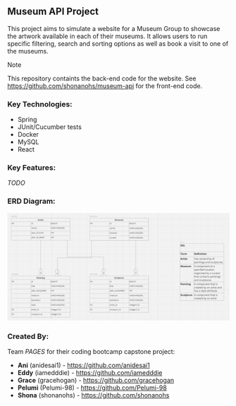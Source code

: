 ## Museum API Project
This project aims to simulate a website for a Museum Group to showcase the artwork available in each of their museums.
It allows users to run specific filtering, search and sorting options as well as book a visit to one of the museums.
> [!NOTE]
> This repository containts the back-end code for the website. See https://github.com/shonanohs/museum-api for the front-end code.

### Key Technologies:
- Spring
- JUnit/Cucumber tests
- Docker
- MySQL
- React

### Key Features:
*TODO*

### ERD Diagram:
![Alt text](<ERD Diagram.png>)

### Created By:
Team *PAGES* for their coding bootcamp capstone project:
- **Ani** (anidesai1) - https://github.com/anidesai1
- **Eddy** (iamedddie) - https://github.com/iamedddie
- **Grace** (gracehogan) - https://github.com/gracehogan
- **Pelumi** (Pelumi-98) - https://github.com/Pelumi-98
- **Shona** (shonanohs) - https://github.com/shonanohs
